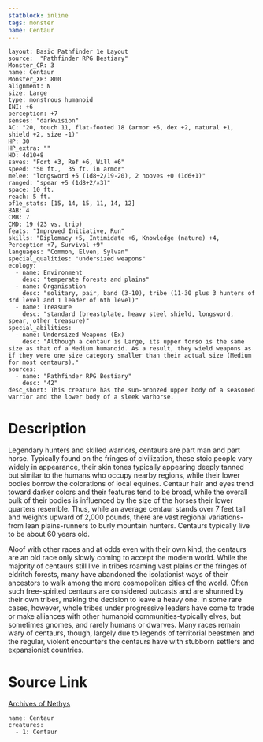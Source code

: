```yaml
---
statblock: inline
tags: monster
name: Centaur
---
```

```statblock
layout: Basic Pathfinder 1e Layout
source:  "Pathfinder RPG Bestiary"
Monster_CR: 3
name: Centaur
Monster_XP: 800
alignment: N
size: Large
type: monstrous humanoid
INI: +6
perception: +7
senses: "darkvision"
AC: "20, touch 11, flat-footed 18 (armor +6, dex +2, natural +1, shield +2, size -1)"
HP: 30
HP_extra: ""
HD: 4d10+8
saves: "Fort +3, Ref +6, Will +6"
speed: "50 ft.,  35 ft. in armor"
melee: "longsword +5 (1d8+2/19-20), 2 hooves +0 (1d6+1)"
ranged: "spear +5 (1d8+2/×3)"
space: 10 ft.
reach: 5 ft.
pf1e_stats: [15, 14, 15, 11, 14, 12]
BAB: 4
CMB: 7
CMD: 19 (23 vs. trip)
feats: "Improved Initiative, Run"
skills: "Diplomacy +5, Intimidate +6, Knowledge (nature) +4, Perception +7, Survival +9"
languages: "Common, Elven, Sylvan"
special_qualities: "undersized weapons"
ecology:
  - name: Environment
    desc: "temperate forests and plains"
  - name: Organisation
    desc: "solitary, pair, band (3-10), tribe (11-30 plus 3 hunters of 3rd level and 1 leader of 6th level)"
  - name: Treasure
    desc: "standard (breastplate, heavy steel shield, longsword, spear, other treasure)"
special_abilities:
  - name: Undersized Weapons (Ex)
    desc: "Although a centaur is Large, its upper torso is the same size as that of a Medium humanoid. As a result, they wield weapons as if they were one size category smaller than their actual size (Medium for most centaurs)."
sources:
  - name: "Pathfinder RPG Bestiary"
    desc: "42"
desc_short: This creature has the sun-bronzed upper body of a seasoned warrior and the lower body of a sleek warhorse.
```
# Description
Legendary hunters and skilled warriors, centaurs are part man and part horse. Typically found on the fringes of civilization, these stoic people vary widely in appearance, their skin tones typically appearing deeply tanned but similar to the humans who occupy nearby regions, while their lower bodies borrow the colorations of local equines. Centaur hair and eyes trend toward darker colors and their features tend to be broad, while the overall bulk of their bodies is influenced by the size of the horses their lower quarters resemble. Thus, while an average centaur stands over 7 feet tall and weights upward of 2,000 pounds, there are vast regional variations-from lean plains-runners to burly mountain hunters. Centaurs typically live to be about 60 years old.

Aloof with other races and at odds even with their own kind, the centaurs are an old race only slowly coming to accept the modern world. While the majority of centaurs still live in tribes roaming vast plains or the fringes of eldritch forests, many have abandoned the isolationist ways of their ancestors to walk among the more cosmopolitan cities of the world. Often such free-spirited centaurs are considered outcasts and are shunned by their own tribes, making the decision to leave a heavy one. In some rare cases, however, whole tribes under progressive leaders have come to trade or make alliances with other humanoid communities-typically elves, but sometimes gnomes, and rarely humans or dwarves. Many races remain wary of centaurs, though, largely due to legends of territorial beastmen and the regular, violent encounters the centaurs have with stubborn settlers and expansionist countries.
# Source Link
[Archives of Nethys](https://aonprd.com/MonsterDisplay.aspx?ItemName=Centaur)
```encounter-table
name: Centaur
creatures:
  - 1: Centaur
```

